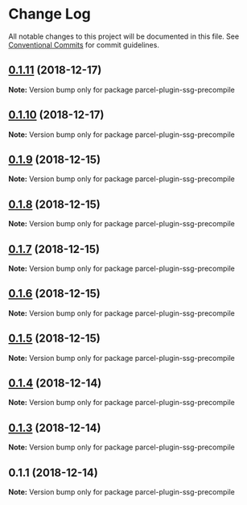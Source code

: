 # Change Log

All notable changes to this project will be documented in this file.
See [Conventional Commits](https://conventionalcommits.org) for commit guidelines.

## [0.1.11](https://github.com/parcel-prototyper/parcel-prototyper/compare/parcel-plugin-ssg-precompile@0.1.10...parcel-plugin-ssg-precompile@0.1.11) (2018-12-17)

**Note:** Version bump only for package parcel-plugin-ssg-precompile





## [0.1.10](https://github.com/parcel-prototyper/parcel-prototyper/compare/parcel-plugin-ssg-precompile@0.1.9...parcel-plugin-ssg-precompile@0.1.10) (2018-12-17)

**Note:** Version bump only for package parcel-plugin-ssg-precompile





## [0.1.9](https://github.com/parcel-prototyper/parcel-prototyper/compare/parcel-plugin-ssg-precompile@0.1.8...parcel-plugin-ssg-precompile@0.1.9) (2018-12-15)

**Note:** Version bump only for package parcel-plugin-ssg-precompile





## [0.1.8](https://github.com/parcel-prototyper/parcel-prototyper/compare/parcel-plugin-ssg-precompile@0.1.7...parcel-plugin-ssg-precompile@0.1.8) (2018-12-15)

**Note:** Version bump only for package parcel-plugin-ssg-precompile





## [0.1.7](https://github.com/parcel-prototyper/parcel-prototyper/compare/parcel-plugin-ssg-precompile@0.1.6...parcel-plugin-ssg-precompile@0.1.7) (2018-12-15)

**Note:** Version bump only for package parcel-plugin-ssg-precompile





## [0.1.6](https://github.com/parcel-prototyper/parcel-prototyper/compare/parcel-plugin-ssg-precompile@0.1.5...parcel-plugin-ssg-precompile@0.1.6) (2018-12-15)

**Note:** Version bump only for package parcel-plugin-ssg-precompile





## [0.1.5](https://github.com/parcel-prototyper/parcel-prototyper/compare/parcel-plugin-ssg-precompile@0.1.4...parcel-plugin-ssg-precompile@0.1.5) (2018-12-15)

**Note:** Version bump only for package parcel-plugin-ssg-precompile





## [0.1.4](https://github.com/parcel-prototyper/parcel-prototyper/compare/parcel-plugin-ssg-precompile@0.1.3...parcel-plugin-ssg-precompile@0.1.4) (2018-12-14)

**Note:** Version bump only for package parcel-plugin-ssg-precompile





## [0.1.3](https://github.com/parcel-prototyper/parcel-prototyper/compare/parcel-plugin-ssg-precompile@0.1.1...parcel-plugin-ssg-precompile@0.1.3) (2018-12-14)

**Note:** Version bump only for package parcel-plugin-ssg-precompile





## 0.1.1 (2018-12-14)

**Note:** Version bump only for package parcel-plugin-ssg-precompile
